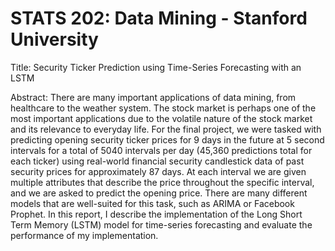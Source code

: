 # STATS 202: Data Mining - Stanford University

Title: Security Ticker Prediction using Time-Series Forecasting with an LSTM

Abstract: There are many important applications of data mining, from healthcare to the weather system. The stock market is perhaps one of the most important applications due to the volatile nature of the stock market and its relevance to everyday life. For the final project, we were tasked with predicting opening security ticker prices for 9 days in the future at 5 second intervals for a total of 5040 intervals per day (45,360 predictions total for each ticker) using real-world financial security candlestick data of past security prices for approximately 87 days. At each interval we are given multiple attributes that describe the price throughout the specific interval, and we are asked to predict the opening price. There are many different models that are well-suited for this task, such as ARIMA or Facebook Prophet. In this report, I describe the implementation of the Long Short Term Memory (LSTM) model for time-series forecasting and evaluate the performance of my implementation.
